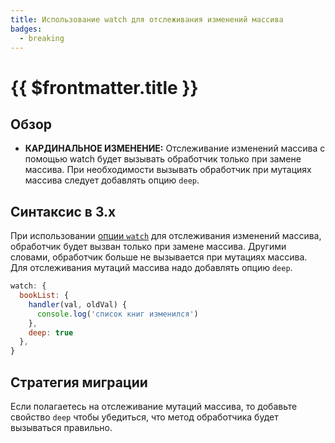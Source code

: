 ```yaml
---
title: Использование watch для отслеживания изменений массива
badges:
  - breaking
---
```


# {{ $frontmatter.title }} <MigrationBadges :badges="$frontmatter.badges" />

## Обзор

- **КАРДИНАЛЬНОЕ ИЗМЕНЕНИЕ:** Отслеживание изменений массива с помощью watch будет вызывать обработчик только при замене массива. При необходимости вызывать обработчик при мутациях массива следует добавлять опцию `deep`.

## Синтаксис в 3.x

При использовании [опции `watch`](../../api/options-data.md#watch) для отслеживания изменений массива, обработчик будет вызван только при замене массива. Другими словами, обработчик больше не вызывается при мутациях массива. Для отслеживания мутаций массива надо добавлять опцию `deep`.

```js
watch: {
  bookList: {
    handler(val, oldVal) {
      console.log('список книг изменился')
    },
    deep: true
  },
}
```

## Стратегия миграции

Если полагаетесь на отслеживание мутаций массива, то добавьте свойство `deep` чтобы убедиться, что метод обработчика будет вызываться правильно.
